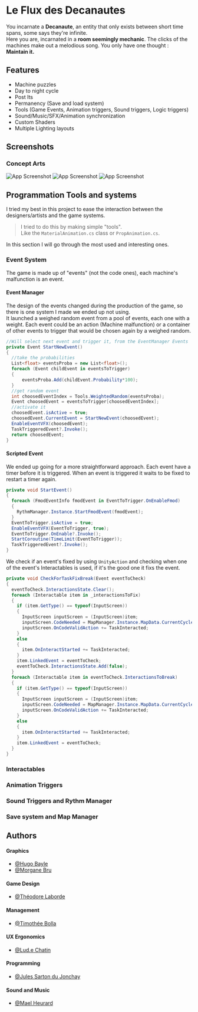 
# **Le Flux des Decanautes**

You incarnate a **Decanaute**, an entity that only exists between short time spans, some says they're infinite.  
Here you are, incarnated in a **room seemingly mechanic**. The clicks of the machines make out a melodious song. You only have one thought : **Maintain it.**
## Features

- Machine puzzles
- Day to night cycle
- Post Its
- Permanency (Save and load system)
- Tools (Game Events, Animation triggers, Sound triggers, Logic triggers)
- Sound/Music/SFX/Animation synchronization
- Custom Shaders
- Multiple Lighting layouts

## Screenshots

### Concept Arts

![App Screenshot](https://lh3.googleusercontent.com/d/1RrjkC5RIDFAjR29rFEXEpo1WcMj43khA)
![App Screenshot](https://lh3.googleusercontent.com/d/1bLNrDQsT0SGrTPK2LkfjNa6NQkMHm7LF)
![App Screenshot](https://lh3.googleusercontent.com/d/1OSSSkDznrfr9ZqiKRHIm-MfWQ5O4Sr3-)


## Programmation Tools and systems

I tried my best in this project to ease the interaction between the designers/artists and the game systems. 

> I tried to do this by making simple "tools".  
> Like the `MaterialAnimation.cs` class or `PropAnimation.cs`.

In this section I will go through the most used and interesting ones.

### Event System

The game is made up of "events" (not the code ones), each machine's malfunction is an event.  

#### Event Manager
The design of the events changed during the production of the game, so there is one system I made we ended up not using.  
It launched a weighed random event from a pool of events, each one with a weight. Each event could be an action (Machine malfunction) or a container of other events to trigger that would be chosen again by a weighed random.

```c#
//Will select next event and trigger it, from the EventManager Events
private Event StartNewEvent()
{
  //take the probabilities
  List<float> eventsProba = new List<float>();
  foreach (Event childEvent in eventsToTrigger)
  {
      eventsProba.Add(childEvent.Probability*100);
  }
  //get random event
  int choosedEventIndex = Tools.WeightedRandom(eventsProba);
  Event choosedEvent = eventsToTrigger[choosedEventIndex];
  //activate it
  choosedEvent.isActive = true;
  choosedEvent.CurrentEvent = StartNewEvent(choosedEvent);
  EnableEventVFX(choosedEvent);
  TaskTriggeredEvent?.Invoke();
  return choosedEvent;
}
```

#### Scripted Event

We ended up going for a more straightforward approach. Each event have a timer before it is triggered. When an event is triggered it waits to be fixed to restart a timer again.

```c#
private void StartEvent()
{
  foreach (FmodEventInfo fmodEvent in EventToTrigger.OnEnableFmod)
  {
    RythmManager.Instance.StartFmodEvent(fmodEvent);
  }
  EventToTrigger.isActive = true;
  EnableEventVFX(EventToTrigger, true);
  EventToTrigger.OnEnable?.Invoke();
  StartCoroutine(TimeLimit(EventToTrigger));
  TaskTriggeredEvent?.Invoke();
}
```

We check if an event's fixed by using `UnityAction` and checking when one of the event's Interactables is used, if it's the good one it fixs the event.

```c#
private void CheckForTaskFixBreak(Event eventToCheck)
{
  eventToCheck.InteractionsState.Clear();
  foreach (Interactable item in _interactionsToFix)
  {
    if (item.GetType() == typeof(InputScreen))
    {
      InputScreen inputScreen = (InputScreen)item;
      inputScreen.CodeNeeded = MapManager.Instance.MapData.CurrentCycle.ToString();
      inputScreen.OnCodeValidAction += TaskInteracted;
    }
    else
    {
      item.OnInteractStarted += TaskInteracted;
    }
    item.LinkedEvent = eventToCheck;
    eventToCheck.InteractionsState.Add(false);
  }
  foreach (Interactable item in eventToCheck.InteractionsToBreak)
  {
    if (item.GetType() == typeof(InputScreen))
    {
      InputScreen inputScreen = (InputScreen)item;
      inputScreen.CodeNeeded = MapManager.Instance.MapData.CurrentCycle.ToString();
      inputScreen.OnCodeValidAction += TaskInteracted;
    }
    else
    {
      item.OnInteractStarted += TaskInteracted;
    }
    item.LinkedEvent = eventToCheck;
  }
}
```

### Interactables

### Animation Triggers
### Sound Triggers and Rythm Manager
### Save system and Map Manager

## Authors

#### Graphics
- [@Hugo Bayle]()
- [@Morgane Bru]()
#### Game Design
- [@Théodore Laborde](https://theodorelbrd.wixstudio.io/portfolio)
#### Management
- [@Timothée Bolla](https://boolti.itch.io/)
#### UX Ergonomics
- [@Lud.e Chatin]()
#### Programming
- [@Jules Sarton du Jonchay](https://github.com/jojoket)
#### Sound and Music
- [@Mael Heurard](https://lazytuned.itch.io/)

